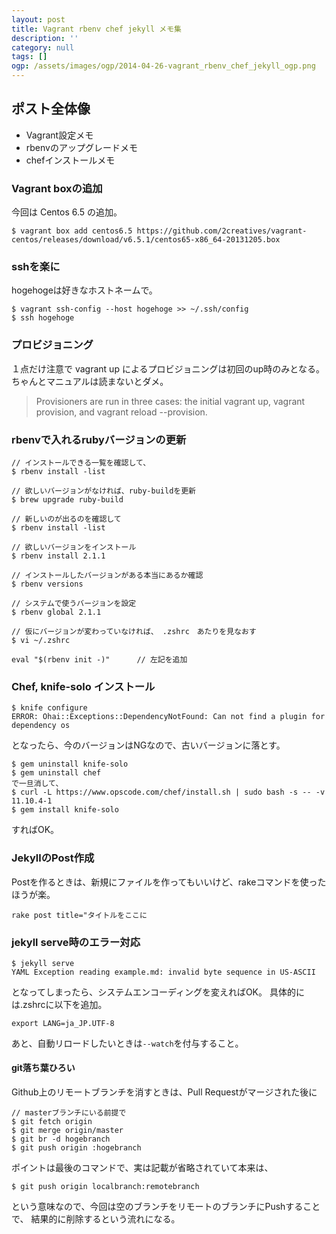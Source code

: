 ```yaml
---
layout: post
title: Vagrant rbenv chef jekyll メモ集
description: ''
category: null
tags: []
ogp: /assets/images/ogp/2014-04-26-vagrant_rbenv_chef_jekyll_ogp.png
---
```


## ポスト全体像

- Vagrant設定メモ
- rbenvのアップグレードメモ
- chefインストールメモ 

### Vagrant boxの追加
今回は Centos 6.5 の追加。

```
$ vagrant box add centos6.5 https://github.com/2creatives/vagrant-centos/releases/download/v6.5.1/centos65-x86_64-20131205.box
```

### sshを楽に
hogehogeは好きなホストネームで。

```
$ vagrant ssh-config --host hogehoge >> ~/.ssh/config
$ ssh hogehoge
```

### プロビジョニング
１点だけ注意で vagrant up によるプロビジョニングは初回のup時のみとなる。
ちゃんとマニュアルは読まないとダメ。

> Provisioners are run in three cases: the initial vagrant up, vagrant provision, and vagrant reload --provision.


### rbenvで入れるrubyバージョンの更新
```
// インストールできる一覧を確認して、
$ rbenv install -list

// 欲しいバージョンがなければ、ruby-buildを更新
$ brew upgrade ruby-build

// 新しいのが出るのを確認して
$ rbenv install -list

// 欲しいバージョンをインストール
$ rbenv install 2.1.1

// インストールしたバージョンがある本当にあるか確認
$ rbenv versions

// システムで使うバージョンを設定
$ rbenv global 2.1.1

// 仮にバージョンが変わっていなければ、 .zshrc　あたりを見なおす
$ vi ~/.zshrc

eval "$(rbenv init -)"      // 左記を追加
```

### Chef, knife-solo インストール

```
$ knife configure
ERROR: Ohai::Exceptions::DependencyNotFound: Can not find a plugin for dependency os
```

となったら、今のバージョンはNGなので、古いバージョンに落とす。

```
$ gem uninstall knife-solo
$ gem uninstall chef
で一旦消して、
$ curl -L https://www.opscode.com/chef/install.sh | sudo bash -s -- -v 11.10.4-1
$ gem install knife-solo
```

すればOK。

### JekyllのPost作成
Postを作るときは、新規にファイルを作ってもいいけど、rakeコマンドを使ったほうが楽。

```
rake post title="タイトルをここに
```

### jekyll serve時のエラー対応
```
$ jekyll serve
YAML Exception reading example.md: invalid byte sequence in US-ASCII
```
となってしまったら、システムエンコーディングを変えればOK。
具体的には.zshrcに以下を追加。

```
export LANG=ja_JP.UTF-8
```

あと、自動リロードしたいときは``--watch``を付与すること。

#### git落ち葉ひろい
Github上のリモートブランチを消すときは、Pull Requestがマージされた後に

```
// masterブランチにいる前提で
$ git fetch origin
$ git merge origin/master
$ git br -d hogebranch
$ git push origin :hogebranch
```

ポイントは最後のコマンドで、実は記載が省略されていて本来は、
```
$ git push origin localbranch:remotebranch
```
という意味なので、今回は空のブランチをリモートのブランチにPushすることで、
結果的に削除するという流れになる。